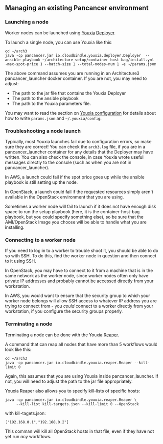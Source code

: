 ## Managing an existing Pancancer environment
<!-- TODO: Update/rewrite this to use Youxia instead of Bindle -->
### Launching a node

Worker nodes can be launched using [Youxia](https://github.com/CloudBindle/youxia) [Deployer](https://github.com/CloudBindle/youxia#deployer).

To launch a single node, you can use Youxia like this:

    cd ~/arch3
    java -cp pancancer.jar io.cloudbindle.youxia.deployer.Deployer  --ansible-playbook ~/architecture-setup/container-host-bag/install.yml --max-spot-price 1 --batch-size 1 --total-nodes-num 1 -e ~/params.json

The above command assumes you are running in an Architecture3 pancancer\_launcher docker container. If you are not, you may need to adjust:
 - The path to the jar file that contains the Youxia Deployer
 - The path to the ansible playbook
 - The path to the Youxia parameters file.

You may want to read the section on [Youxia configuration](https://github.com/CloudBindle/youxia#configuration) for details about how to write `params.json` and `~/.youxia/config`.

### Troubleshooting a node launch

Typically, most Youxia launches fail due to configuration errors, so make sure they are correct! You can check the `arch3.log` file, if you are in a pancancer\_launcher container for any details that the Deployer may have written. You can also check the console, in case Youxia wrote useful messages directly to the console (such as when you are not in pancancer\_launcher).

In AWS, a launch could fail if the spot price goes up while the ansible playbook is still setting up the node.

In OpenStack, a launch could fail if the requested resources simply aren't available in the OpenStack environment that you are using.

Sometimes a worker node will fail to launch if it does not have enough disk space to run the setup playbook (here, it is the container-host-bag playbook, but you could specify something else), so be sure that the AMI/OpenStack Image you choose will be able to handle what you are installing.

### Connecting to a worker node

If you need to log in to a worker to trouble shoot it, you should be able to do so with SSH. To do this, find the worker node in question and then connect to it using SSH.

In OpenStack, you may have to connect to it from a machine that is in the same network as the worker node, since worker nodes often only have private IP addresses and probably cannot be accessed directly from your workstation.

In AWS, you would want to ensure that the security group to which your worker node belongs will allow SSH access to whatever IP address you are trying to connect from - you *could* connect to a worker directly from your workstation, if you configure the security groups properly.

### Terminating a node

Terminating a node can be done with the Youxia [Reaper](https://github.com/CloudBindle/youxia#reaper).

A command that can reap all nodes that have more than 5 workflows would look like this:

    cd ~/arch3
    java -cp pancancer.jar io.cloudbindle.youxia.reaper.Reaper --kill-limit 0

Again, this assumes that you are using Youxia inside pancancer\_launcher. If not, you will need to adjust the path to the jar file appropriately.

Youxia Reaper also allows you to specify kill-lists of specific hosts:

    java -cp pancancer.jar io.cloudbindle.youxia.reaper.Reaper \
         --kill-list kill-targets.json --kill-limit 0 --OpenStack

with kill-tagets.json:

    ["192.168.0.1","192.168.0.2"]

This comman will kill all OpenStack hosts in that file, even if they have not yet run *any* workflows.
